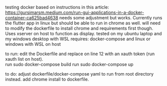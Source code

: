 testing docker based on instructions in this article: https://gursimarsm.medium.com/run-gui-applications-in-a-docker-container-ca625bad4638
needs some adjustment but works.  Currently runs the flutter app in linux but should be able to run in chrome as well.  will need to modify the dockerfile to install chrome and requirements first though. 
Uses xserver on host to function as display. 
tested on my ubuntu laptop and my windows desktop with WSL 
requires: docker-compose and linux or windows with WSL on host

to run: 
edit the Dockerfile and replace <token> on line 12 with an xauth token (run xauth list on host).  
run sudo docker-compose build
run sudo docker-compose up


to do: 
adjust dockerfile/docker-compose yaml to run from root directory instead. 
add chrome install to dockerfile. 
